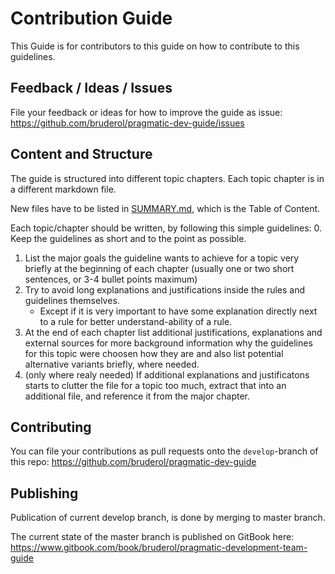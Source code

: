 # Contribution Guide

This Guide is for contributors to this guide on how to contribute to this guidelines.

## Feedback / Ideas / Issues

File your feedback or ideas for how to improve the guide as issue:
https://github.com/bruderol/pragmatic-dev-guide/issues

## Content and Structure

The guide is structured into different topic chapters. Each topic chapter is in a different markdown file.

New files have to be listed in [SUMMARY.md](SUMMARY.md), which is the Table of Content.

Each topic/chapter should be written, by following this simple guidelines:
0. Keep the guidelines as short and to the point as possible.
1. List the major goals the guideline wants to achieve for a topic very briefly at the beginning of each chapter (usually one or two short sentences, or 3-4 bullet points maximum)
2. Try to avoid long explanations and justifications inside the rules and guidelines themselves. 
    * Except if it is very important to have some explanation directly next to a rule for better understand-ability of a rule.
3. At the end of each chapter list additional justifications, explanations and external sources for more background information why the guidelines for this topic were choosen how they are and also list potential alternative variants briefly, where needed.
4. (only where realy needed) If additional explanations and justificatons starts to clutter the file for a topic too much, extract that into an additional file, and reference it from the major chapter.

## Contributing

You can file your contributions as pull requests onto the `develop`-branch of this repo:
https://github.com/bruderol/pragmatic-dev-guide

## Publishing

Publication of current develop branch, is done by merging to master branch.

The current state of the master branch is published on GitBook here:
https://www.gitbook.com/book/bruderol/pragmatic-development-team-guide
